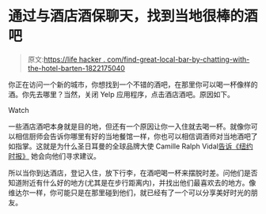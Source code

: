 # 通过与酒店酒保聊天，找到当地很棒的酒吧

> 原文:[https://life hacker . com/find-great-local-bar-by-chatting-with-the-hotel-barten-1822175040](https://lifehacker.com/find-great-local-bars-by-chatting-with-the-hotel-barten-1822175040)

你正在访问一个新的城市，你想找到一个不错的酒吧，在那里你可以喝一杯像样的酒。你先去哪里？当然，关闭 Yelp 应用程序，点击酒店酒吧。原因如下。

Watch

一些酒店酒吧本身就是目的地，但还有一个原因让你一入住就去喝一杯。就像你可以相信厨师会告诉你哪里有好的当地餐馆一样，你也可以相信调酒师对当地酒吧了如指掌。这就是为什么圣日耳曼的全球品牌大使 Camille Ralph Vidal[告诉《纽约时报》](https://www.nytimes.com/2017/12/14/travel/six-ways-to-drink-like-a-local-on-vacation.html) 她会向他们寻求建议。

所以当你到达酒店，登记入住，放下行李，在酒吧喝一杯来摆脱时差。问他们是否知道附近有什么好的地方(尤其是在步行距离内)，并找出他们最喜欢去的地方。像维达尔一样，你可能只是在那里碰到他们，就已经有了一个可以分享美好时光的朋友。